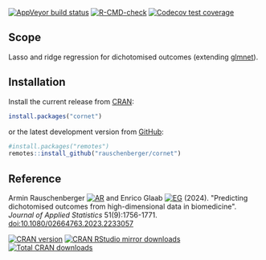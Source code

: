 
[![AppVeyor build status](https://ci.appveyor.com/api/projects/status/github/rauschenberger/cornet?svg=true)](https://ci.appveyor.com/project/rauschenberger/cornet)
[![R-CMD-check](https://github.com/rauschenberger/cornet/actions/workflows/R-CMD-check.yaml/badge.svg)](https://github.com/rauschenberger/cornet/actions/workflows/R-CMD-check.yaml)
[![Codecov test coverage](https://codecov.io/gh/rauschenberger/cornet/graph/badge.svg)](https://app.codecov.io/gh/rauschenberger/cornet)

## Scope

Lasso and ridge regression for dichotomised outcomes (extending
[glmnet](https://CRAN.R-project.org/package=glmnet)).

## Installation

Install the current release from
[CRAN](https://CRAN.R-project.org/package=cornet):

``` r
install.packages("cornet")
```

or the latest development version from
[GitHub](https://github.com/rauschenberger/cornet):

``` r
#install.packages("remotes")
remotes::install_github("rauschenberger/cornet")
```

## Reference

Armin Rauschenberger
[![AR](https://info.orcid.org/wp-content/uploads/2019/11/orcid_16x16.png)](https://orcid.org/0000-0001-6498-4801)
and Enrico Glaab
[![EG](https://info.orcid.org/wp-content/uploads/2019/11/orcid_16x16.png)](https://orcid.org/0000-0003-3977-7469)
(2024). "Predicting dichotomised outcomes from high-dimensional data in biomedicine".
*Journal of Applied Statistics* 51(9):1756-1771.
[doi:10.1080/02664763.2023.2233057](https:/doi.org/10.1080/02664763.2023.2233057)

[![CRAN version](https://www.r-pkg.org/badges/version/cornet)](https://CRAN.R-project.org/package=cornet)
[![CRAN RStudio mirror downloads](https://cranlogs.r-pkg.org/badges/cornet)](https://CRAN.R-project.org/package=cornet)
[![Total CRAN downloads](https://cranlogs.r-pkg.org/badges/grand-total/cornet)](https://CRAN.R-project.org/package=cornet)
